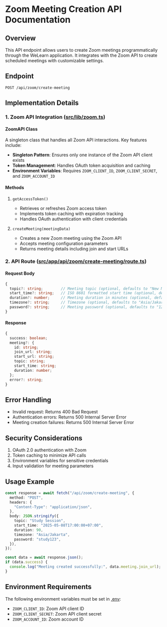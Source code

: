 # Zoom Meeting Creation API Documentation

## Overview

This API endpoint allows users to create Zoom meetings programmatically through the WeLearn application. It integrates with the Zoom API to create scheduled meetings with customizable settings.

## Endpoint

`POST /api/zoom/create-meeting`

## Implementation Details

### 1. Zoom API Integration ([src/lib/zoom.ts](cci:7://file:///d:/Rey/Binus/Semester%204/Software%20Engineering/welearn/src/lib/zoom.ts:0:0-0:0))

#### ZoomAPI Class

A singleton class that handles all Zoom API interactions. Key features include:

- **Singleton Pattern**: Ensures only one instance of the Zoom API client exists
- **Token Management**: Handles OAuth token acquisition and caching
- **Environment Variables**: Requires `ZOOM_CLIENT_ID`, `ZOOM_CLIENT_SECRET`, and `ZOOM_ACCOUNT_ID`

#### Methods

1. `getAccessToken()`

   - Retrieves or refreshes Zoom access token
   - Implements token caching with expiration tracking
   - Handles OAuth authentication with client credentials

2. `createMeeting(meetingData)`
   - Creates a new Zoom meeting using the Zoom API
   - Accepts meeting configuration parameters
   - Returns meeting details including join and start URLs

### 2. API Route ([src/app/api/zoom/create-meeting/route.ts](cci:7://file:///d:/Rey/Binus/Semester%204/Software%20Engineering/welearn/src/app/api/zoom/create-meeting/route.ts:0:0-0:0))

#### Request Body

```typescript
{
  topic?: string;        // Meeting topic (optional, defaults to "New Meeting")
  start_time?: string;   // ISO 8601 formatted start time (optional, defaults to current time)
  duration?: number;     // Meeting duration in minutes (optional, defaults to 60)
  timezone?: string;     // Timezone (optional, defaults to "Asia/Jakarta")
  password?: string;     // Meeting password (optional, defaults to "123456")
}
```

#### Response

```typescript
{
  success: boolean;
  meeting?: {
    id: string;
    join_url: string;
    start_url: string;
    topic: string;
    start_time: string;
    duration: number;
  };
  error?: string;
}
```

## Error Handling

- Invalid request: Returns 400 Bad Request
- Authentication errors: Returns 500 Internal Server Error
- Meeting creation failures: Returns 500 Internal Server Error

## Security Considerations

1. OAuth 2.0 authentication with Zoom
2. Token caching to minimize API calls
3. Environment variables for sensitive credentials
4. Input validation for meeting parameters

## Usage Example

```typescript
const response = await fetch("/api/zoom/create-meeting", {
  method: "POST",
  headers: {
    "Content-Type": "application/json",
  },
  body: JSON.stringify({
    topic: "Study Session",
    start_time: "2025-05-08T17:00:00+07:00",
    duration: 90,
    timezone: "Asia/Jakarta",
    password: "study123",
  }),
});

const data = await response.json();
if (data.success) {
  console.log("Meeting created successfully:", data.meeting.join_url);
}
```

## Environment Requirements

The following environment variables must be set in [.env](cci:7://file:///d:/Rey/Binus/Semester%204/Software%20Engineering/welearn/.env:0:0-0:0):

- `ZOOM_CLIENT_ID`: Zoom API client ID
- `ZOOM_CLIENT_SECRET`: Zoom API client secret
- `ZOOM_ACCOUNT_ID`: Zoom account ID
